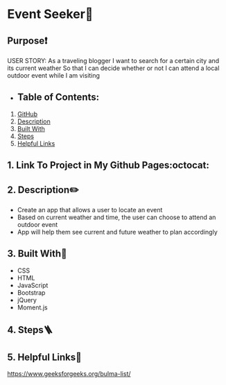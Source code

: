 # Event Seeker:round_pushpin:

## Purpose❗
USER STORY:
 As a traveling blogger
 I want to search for a certain city and its current weather
 So that I can decide whether or not I can attend a local outdoor event 
 while I am visiting

 *   ## Table of Contents:
1. [ GitHub ](#link-to-my-page)
2. [ Description ](#desc)
3. [ Built With ](#built-with)
4. [ Steps ](#steps)
5. [ Helpful Links ](#help)

 <a name="link-to-my-page"></a>
 ## 1. Link To Project in My Github Pages:octocat:

 <a name="desc"></a>
## 2. Description✏️
 * Create an app that allows a user to locate an event
 * Based on current weather and time, the user can choose to attend an outdoor event
 * App will help them see current and future weather to plan accordingly


<a name="built-with"></a>
## 3. Built With🔨
 * CSS
 * HTML
 * JavaScript
 * Bootstrap
 * jQuery
 * Moment.js

  <a name="steps"></a>
 ## 4. Steps:ladder:

 <a name="help"></a>
  ## 5. Helpful Links:link:
https://www.geeksforgeeks.org/bulma-list/